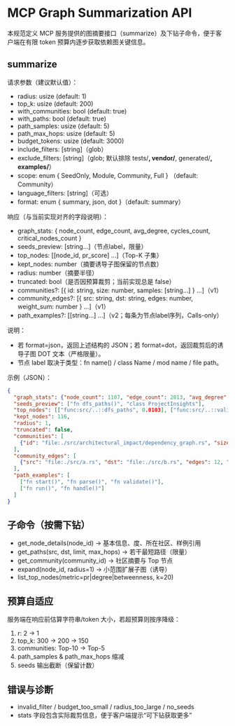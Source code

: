 # MCP Graph Summarization API

本规范定义 MCP 服务提供的图摘要接口（summarize）及下钻子命令，便于客户端在有限 token 预算内逐步获取依赖图关键信息。

## summarize

请求参数（建议默认值）：
- radius: usize (default: 1)
- top_k: usize (default: 200)
- with_communities: bool (default: true)
- with_paths: bool (default: true)
- path_samples: usize (default: 5)
- path_max_hops: usize (default: 5)
- budget_tokens: usize (default: 3000)
- include_filters: [string]（glob）
- exclude_filters: [string]（glob; 默认排除 tests/**, vendor/**, generated/**, examples/**）
- scope: enum { SeedOnly, Module, Community, Full } （default: Community）
- language_filters: [string]（可选）
- format: enum { summary, json, dot }（default: summary）

响应（与当前实现对齐的字段说明）：
- graph_stats: { node_count, edge_count, avg_degree, cycles_count, critical_nodes_count }
- seeds_preview: [string...]（节点label，限量）
- top_nodes: [[node_id, pr_score] ...]（Top-K 子集）
- kept_nodes: number（摘要诱导子图保留的节点数）
- radius: number（摘要半径）
- truncated: bool（是否因预算裁剪；当前实现总是 false）
- communities?: [{ id: string, size: number, samples: [string...] } ...]（v1）
- community_edges?: [{ src: string, dst: string, edges: number, weight_sum: number } ...]（v1）
- path_examples?: [[string...] ...]（v2；每条为节点label序列，Calls-only）

说明：
- 若 format=json，返回上述结构的 JSON；若 format=dot，返回裁剪后的诱导子图 DOT 文本（严格限量）。
- 节点 label 取决于类型：fn name() / class Name / mod name / file path。

示例（JSON）：
```json
{
  "graph_stats": {"node_count": 1107, "edge_count": 2813, "avg_degree": 5.08, "cycles_count": 26, "critical_nodes_count": 0},
  "seeds_preview": ["fn dfs_paths()", "class ProjectInsights"],
  "top_nodes": [["func:src/..::dfs_paths", 0.0103], ["func:src/..::validate", 0.0089]],
  "kept_nodes": 116,
  "radius": 1,
  "truncated": false,
  "communities": [
    {"id": "file:./src/architectural_impact/dependency_graph.rs", "size": 64, "samples": ["fn dfs_cycle_detection()", "fn add_edge()"]}
  ],
  "community_edges": [
    {"src": "file:./src/a.rs", "dst": "file:./src/b.rs", "edges": 12, "weight_sum": 9.5}
  ],
  "path_examples": [
    ["fn start()", "fn parse()", "fn validate()"],
    ["fn run()", "fn handle()"]
  ]
}
```

## 子命令（按需下钻）
- get_node_details(node_id) → 基本信息、度、所在社区、样例引用
- get_paths(src, dst, limit, max_hops) → 若干最短路径（限量）
- get_community(community_id) → 社区摘要与 Top 节点
- expand(node_id, radius=1) → 小范围扩展子图（诱导）
- list_top_nodes(metric=pr|degree|betweenness, k=20)

## 预算自适应
服务端在响应前估算字符串/token 大小，若超预算则按序降级：
1) r: 2 → 1
2) top_k: 300 → 200 → 150
3) communities: Top-10 → Top-5
4) path_samples & path_max_hops 缩减
5) seeds 输出截断（保留计数）

## 错误与诊断
- invalid_filter / budget_too_small / radius_too_large / no_seeds
- stats 字段包含实际裁剪信息，便于客户端提示“可下钻获取更多”

